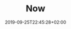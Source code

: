 ---
title: "Now"
date: 2019-09-25T22:45:28+02:00
# categories:
# - category
# - subcategory
# tags:
# - tag1
# - tag2
# keywords:
# - tech
comments:       true
showMeta:       false
showActions:    false
url: /now
#thumbnailImage: //example.com/image.jpg
---